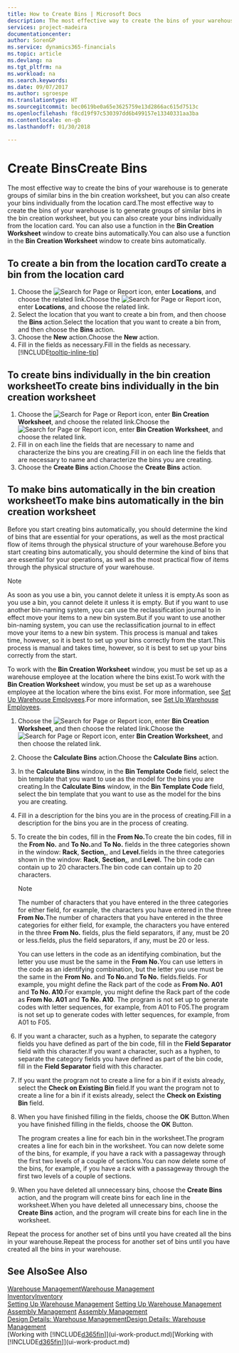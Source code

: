 ```yaml
---
title: How to Create Bins | Microsoft Docs
description: The most effective way to create the bins of your warehouse is to generate groups of similar bins in the bin creation worksheet, but you can also create your bins individually.
services: project-madeira
documentationcenter: 
author: SorenGP
ms.service: dynamics365-financials
ms.topic: article
ms.devlang: na
ms.tgt_pltfrm: na
ms.workload: na
ms.search.keywords: 
ms.date: 09/07/2017
ms.author: sgroespe
ms.translationtype: HT
ms.sourcegitcommit: bec0619be0a65e3625759e13d2866ac615d7513c
ms.openlocfilehash: f8cd19f97c530397dd6b499157e13340331aa3ba
ms.contentlocale: en-gb
ms.lasthandoff: 01/30/2018

---
```

# <a name="create-bins"></a><span data-ttu-id="faa06-103">Create Bins</span><span class="sxs-lookup"><span data-stu-id="faa06-103">Create Bins</span></span>
<span data-ttu-id="faa06-104">The most effective way to create the bins of your warehouse is to generate groups of similar bins in the bin creation worksheet, but you can also create your bins individually from the location card.</span><span class="sxs-lookup"><span data-stu-id="faa06-104">The most effective way to create the bins of your warehouse is to generate groups of similar bins in the bin creation worksheet, but you can also create your bins individually from the location card.</span></span> <span data-ttu-id="faa06-105">You can also use a function in the **Bin Creation Worksheet** window to create bins automatically.</span><span class="sxs-lookup"><span data-stu-id="faa06-105">You can also use a function in the **Bin Creation Worksheet** window to create bins automatically.</span></span>  

## <a name="to-create-a-bin-from-the-location-card"></a><span data-ttu-id="faa06-106">To create a bin from the location card</span><span class="sxs-lookup"><span data-stu-id="faa06-106">To create a bin from the location card</span></span>  
1.  <span data-ttu-id="faa06-107">Choose the ![Search for Page or Report](media/ui-search/search_small.png "Search for Page or Report icon") icon, enter **Locations**, and choose the related link.</span><span class="sxs-lookup"><span data-stu-id="faa06-107">Choose the ![Search for Page or Report](media/ui-search/search_small.png "Search for Page or Report icon") icon, enter **Locations**, and choose the related link.</span></span>  
2.  <span data-ttu-id="faa06-108">Select the location that you want to create a bin from, and then choose the **Bins** action.</span><span class="sxs-lookup"><span data-stu-id="faa06-108">Select the location that you want to create a bin from, and then choose the **Bins** action.</span></span>  
3. <span data-ttu-id="faa06-109">Choose the **New** action.</span><span class="sxs-lookup"><span data-stu-id="faa06-109">Choose the **New** action.</span></span>
4. <span data-ttu-id="faa06-110">Fill in the fields as necessary.</span><span class="sxs-lookup"><span data-stu-id="faa06-110">Fill in the fields as necessary.</span></span> [!INCLUDE[tooltip-inline-tip](includes/tooltip-inline-tip_md.md)]  

## <a name="to-create-bins-individually-in-the-bin-creation-worksheet"></a><span data-ttu-id="faa06-111">To create bins individually in the bin creation worksheet</span><span class="sxs-lookup"><span data-stu-id="faa06-111">To create bins individually in the bin creation worksheet</span></span>  
1.  <span data-ttu-id="faa06-112">Choose the ![Search for Page or Report](media/ui-search/search_small.png "Search for Page or Report icon") icon, enter **Bin Creation Worksheet**, and choose the related link.</span><span class="sxs-lookup"><span data-stu-id="faa06-112">Choose the ![Search for Page or Report](media/ui-search/search_small.png "Search for Page or Report icon") icon, enter **Bin Creation Worksheet**, and choose the related link.</span></span>  
2.  <span data-ttu-id="faa06-113">Fill in on each line the fields that are necessary to name and characterize the bins you are creating.</span><span class="sxs-lookup"><span data-stu-id="faa06-113">Fill in on each line the fields that are necessary to name and characterize the bins you are creating.</span></span>  
3.  <span data-ttu-id="faa06-114">Choose the **Create Bins** action.</span><span class="sxs-lookup"><span data-stu-id="faa06-114">Choose the **Create Bins** action.</span></span>  

## <a name="to-make-bins-automatically-in-the-bin-creation-worksheet"></a><span data-ttu-id="faa06-115">To make bins automatically in the bin creation worksheet</span><span class="sxs-lookup"><span data-stu-id="faa06-115">To make bins automatically in the bin creation worksheet</span></span>  
<span data-ttu-id="faa06-116">Before you start creating bins automatically, you should determine the kind of bins that are essential for your operations, as well as the most practical flow of items through the physical structure of your warehouse.</span><span class="sxs-lookup"><span data-stu-id="faa06-116">Before you start creating bins automatically, you should determine the kind of bins that are essential for your operations, as well as the most practical flow of items through the physical structure of your warehouse.</span></span>  

> [!NOTE]  
>  <span data-ttu-id="faa06-117">As soon as you use a bin, you cannot delete it unless it is empty.</span><span class="sxs-lookup"><span data-stu-id="faa06-117">As soon as you use a bin, you cannot delete it unless it is empty.</span></span> <span data-ttu-id="faa06-118">But if you want to use another bin-naming system, you can use the reclassification journal to in effect move your items to a new bin system.</span><span class="sxs-lookup"><span data-stu-id="faa06-118">But if you want to use another bin-naming system, you can use the reclassification journal to in effect move your items to a new bin system.</span></span> <span data-ttu-id="faa06-119">This process is manual and takes time, however, so it is best to set up your bins correctly from the start.</span><span class="sxs-lookup"><span data-stu-id="faa06-119">This process is manual and takes time, however, so it is best to set up your bins correctly from the start.</span></span>  

<span data-ttu-id="faa06-120">To work with the **Bin Creation Worksheet** window, you must be set up as a warehouse employee at the location where the bins exist.</span><span class="sxs-lookup"><span data-stu-id="faa06-120">To work with the **Bin Creation Worksheet** window, you must be set up as a warehouse employee at the location where the bins exist.</span></span> <span data-ttu-id="faa06-121">For more information, see [Set Up Warehouse Employees](warehouse-how-to-set-up-warehouse-employees.md).</span><span class="sxs-lookup"><span data-stu-id="faa06-121">For more information, see [Set Up Warehouse Employees](warehouse-how-to-set-up-warehouse-employees.md).</span></span>    

1.  <span data-ttu-id="faa06-122">Choose the ![Search for Page or Report](media/ui-search/search_small.png "Search for Page or Report icon") icon, enter **Bin Creation Worksheet**, and then choose the related link.</span><span class="sxs-lookup"><span data-stu-id="faa06-122">Choose the ![Search for Page or Report](media/ui-search/search_small.png "Search for Page or Report icon") icon, enter **Bin Creation Worksheet**, and then choose the related link.</span></span>  
2.  <span data-ttu-id="faa06-123">Choose the **Calculate Bins** action.</span><span class="sxs-lookup"><span data-stu-id="faa06-123">Choose the **Calculate Bins** action.</span></span>
3. <span data-ttu-id="faa06-124">In the **Calculate Bins** window, in the **Bin Template Code** field, select the bin template that you want to use as the model for the bins you are creating.</span><span class="sxs-lookup"><span data-stu-id="faa06-124">In the **Calculate Bins** window, in the **Bin Template Code** field, select the bin template that you want to use as the model for the bins you are creating.</span></span>
4.  <span data-ttu-id="faa06-125">Fill in a description for the bins you are in the process of creating.</span><span class="sxs-lookup"><span data-stu-id="faa06-125">Fill in a description for the bins you are in the process of creating.</span></span>  
5.  <span data-ttu-id="faa06-126">To create the bin codes, fill in the **From No.**</span><span class="sxs-lookup"><span data-stu-id="faa06-126">To create the bin codes, fill in the **From No.**</span></span> <span data-ttu-id="faa06-127">and **To No.**</span><span class="sxs-lookup"><span data-stu-id="faa06-127">and **To No.**</span></span> <span data-ttu-id="faa06-128">fields in the three categories shown in the window: **Rack**, **Section,**, and **Level.**</span><span class="sxs-lookup"><span data-stu-id="faa06-128">fields in the three categories shown in the window: **Rack**, **Section,**, and **Level.**</span></span> <span data-ttu-id="faa06-129">The bin code can contain up to 20 characters.</span><span class="sxs-lookup"><span data-stu-id="faa06-129">The bin code can contain up to 20 characters.</span></span>  

    > [!NOTE]  
    >  <span data-ttu-id="faa06-130">The number of characters that you have entered in the three categories for either field, for example, the characters you have entered in the three **From No.**</span><span class="sxs-lookup"><span data-stu-id="faa06-130">The number of characters that you have entered in the three categories for either field, for example, the characters you have entered in the three **From No.**</span></span> <span data-ttu-id="faa06-131">fields, plus the field separators, if any, must be 20 or less.</span><span class="sxs-lookup"><span data-stu-id="faa06-131">fields, plus the field separators, if any, must be 20 or less.</span></span>  

     <span data-ttu-id="faa06-132">You can use letters in the code as an identifying combination, but the letter you use must be the same in the **From No.**</span><span class="sxs-lookup"><span data-stu-id="faa06-132">You can use letters in the code as an identifying combination, but the letter you use must be the same in the **From No.**</span></span> <span data-ttu-id="faa06-133">and **To No.**</span><span class="sxs-lookup"><span data-stu-id="faa06-133">and **To No.**</span></span> <span data-ttu-id="faa06-134">fields.</span><span class="sxs-lookup"><span data-stu-id="faa06-134">fields.</span></span> <span data-ttu-id="faa06-135">For example, you might define the Rack part of the code as **From No. A01** and **To No. A10**.</span><span class="sxs-lookup"><span data-stu-id="faa06-135">For example, you might define the Rack part of the code as **From No. A01** and **To No. A10**.</span></span> <span data-ttu-id="faa06-136">The program is not set up to generate codes with letter sequences, for example, from A01 to F05.</span><span class="sxs-lookup"><span data-stu-id="faa06-136">The program is not set up to generate codes with letter sequences, for example, from A01 to F05.</span></span>  

6.  <span data-ttu-id="faa06-137">If you want a character, such as a hyphen, to separate the category fields you have defined as part of the bin code, fill in the **Field Separator** field with this character.</span><span class="sxs-lookup"><span data-stu-id="faa06-137">If you want a character, such as a hyphen, to separate the category fields you have defined as part of the bin code, fill in the **Field Separator** field with this character.</span></span>  
7.  <span data-ttu-id="faa06-138">If you want the program not to create a line for a bin if it exists already, select the **Check on Existing Bin** field.</span><span class="sxs-lookup"><span data-stu-id="faa06-138">If you want the program not to create a line for a bin if it exists already, select the **Check on Existing Bin** field.</span></span>  
8. <span data-ttu-id="faa06-139">When you have finished filling in the fields, choose the **OK** Button.</span><span class="sxs-lookup"><span data-stu-id="faa06-139">When you have finished filling in the fields, choose the **OK** Button.</span></span>

    <span data-ttu-id="faa06-140">The program creates a line for each bin in the worksheet.</span><span class="sxs-lookup"><span data-stu-id="faa06-140">The program creates a line for each bin in the worksheet.</span></span> <span data-ttu-id="faa06-141">You can now delete some of the bins, for example, if you have a rack with a passageway through the first two levels of a couple of sections.</span><span class="sxs-lookup"><span data-stu-id="faa06-141">You can now delete some of the bins, for example, if you have a rack with a passageway through the first two levels of a couple of sections.</span></span>  

9. <span data-ttu-id="faa06-142">When you have deleted all unnecessary bins, choose the **Create Bins** action, and the program will create bins for each line in the worksheet.</span><span class="sxs-lookup"><span data-stu-id="faa06-142">When you have deleted all unnecessary bins, choose the **Create Bins** action, and the program will create bins for each line in the worksheet.</span></span>  

<span data-ttu-id="faa06-143">Repeat the process for another set of bins until you have created all the bins in your warehouse.</span><span class="sxs-lookup"><span data-stu-id="faa06-143">Repeat the process for another set of bins until you have created all the bins in your warehouse.</span></span>  

## <a name="see-also"></a><span data-ttu-id="faa06-144">See Also</span><span class="sxs-lookup"><span data-stu-id="faa06-144">See Also</span></span>  
[<span data-ttu-id="faa06-145">Warehouse Management</span><span class="sxs-lookup"><span data-stu-id="faa06-145">Warehouse Management</span></span>](warehouse-manage-warehouse.md)  
[<span data-ttu-id="faa06-146">Inventory</span><span class="sxs-lookup"><span data-stu-id="faa06-146">Inventory</span></span>](inventory-manage-inventory.md)  
<span data-ttu-id="faa06-147">[Setting Up Warehouse Management](warehouse-setup-warehouse.md)   </span><span class="sxs-lookup"><span data-stu-id="faa06-147">[Setting Up Warehouse Management](warehouse-setup-warehouse.md)   </span></span>  
<span data-ttu-id="faa06-148">[Assembly Management](assembly-assemble-items.md)  </span><span class="sxs-lookup"><span data-stu-id="faa06-148">[Assembly Management](assembly-assemble-items.md)  </span></span>  
[<span data-ttu-id="faa06-149">Design Details: Warehouse Management</span><span class="sxs-lookup"><span data-stu-id="faa06-149">Design Details: Warehouse Management</span></span>](design-details-warehouse-management.md)  
<span data-ttu-id="faa06-150">[Working with [!INCLUDE[d365fin](includes/d365fin_md.md)]](ui-work-product.md)</span><span class="sxs-lookup"><span data-stu-id="faa06-150">[Working with [!INCLUDE[d365fin](includes/d365fin_md.md)]](ui-work-product.md)</span></span>

